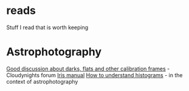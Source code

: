 # reads
Stuff I read that is worth keeping

# Astrophotography
[Good discussion about darks, flats and other calibration frames](https://www.cloudynights.com/topic/487977-can-we-talk-seriously-about-flatdarkbias-frames/) - Cloudynights forum
[Iris manual](http://www.astrosurf.com/buil/iris-software.html)
[How to understand histograms](https://www.youtube.com/watch?v=9rAoJ-VG860) - in the context of astrophotography
